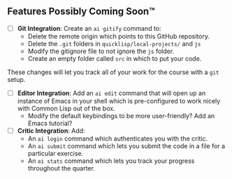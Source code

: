 ## Features Possibly Coming Soon™

- [ ] **Git Integration**: Create an `ai gitify` command to:
  - Delete the remote origin which points to this GitHub repository.
  - Delete the `.git` folders in `quicklisp/local-projects/` and `js`
  - Modify the gitignore file to not ignore the `js` folder.
  - Create an empty folder called `src` in which to put your code.

These changes will let you track all of your work for the course with a `git` setup.

- [ ] **Editor Integration**: Add an `ai edit` command that will open up an instance of Emacs in your shell which is pre-configured to work nicely with Common Lisp out of the box.
  - Modify the default keybindings to be more user-friendly? Add an Emacs tutorial?
- [ ] **Critic Integration**: Add:
  - An `ai login` command which authenticates you with the critic.
  - An `ai submit` command which lets you submit the code in a file for a particular exercise.
  - An `ai stats` command which lets you track your progress throughout the quarter.

